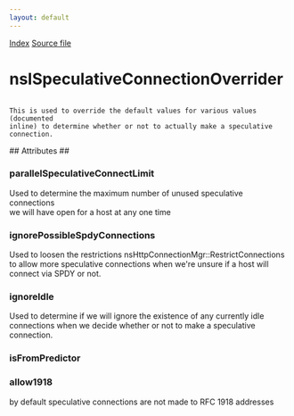 ```yaml
---
layout: default
---
```

<div id='links'><a href="../index.html">Index</a>
<a href="http://dxr.mozilla.org/mozilla-central/source/netwerk/base/public/nsISpeculativeConnect.idl">Source file</a>
</div>

# nsISpeculativeConnectionOverrider #
<code>  
This is used to override the default values for various values (documented  
inline) to determine whether or not to actually make a speculative  
connection.  
  
</code>
## Attributes ##

### parallelSpeculativeConnectLimit ###
  
Used to determine the maximum number of unused speculative connections  
we will have open for a host at any one time  
  

### ignorePossibleSpdyConnections ###
  
Used to loosen the restrictions nsHttpConnectionMgr::RestrictConnections  
to allow more speculative connections when we're unsure if a host will  
connect via SPDY or not.  
  

### ignoreIdle ###
  
Used to determine if we will ignore the existence of any currently idle  
connections when we decide whether or not to make a speculative  
connection.  
  

### isFromPredictor ###

### allow1918 ###
  
by default speculative connections are not made to RFC 1918 addresses  
  
